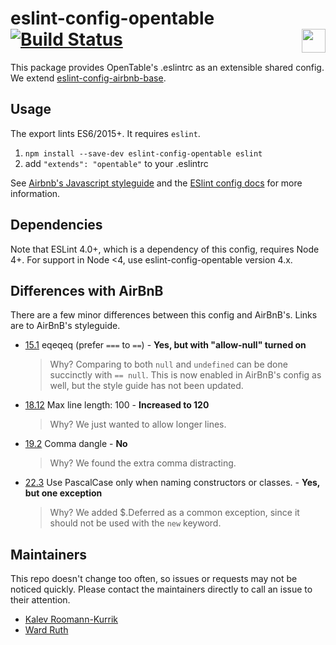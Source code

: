 # eslint-config-opentable [![Build Status](https://travis-ci.org/opentable/eslint-config-opentable.svg?branch=master)](https://travis-ci.org/opentable/eslint-config-opentable) <a href="https://github.com/opentable/booking-flow"><img src="https://cdn.rawgit.com/jrolfs/3170488f7c979e0c1e6858932dbca5e0/raw/5056da0cc598bc45191eae9a638aa05fe6796d4e/ot-logo-complete.svg" align="right" height="38em"></a>


This package provides OpenTable's .eslintrc as an extensible shared config. We extend [eslint-config-airbnb-base](https://www.npmjs.com/package/eslint-config-airbnb-base).

## Usage

The export lints ES6/2015+. It requires `eslint`.

1. `npm install --save-dev eslint-config-opentable eslint`
2. add `"extends": "opentable"` to your .eslintrc

See [Airbnb's Javascript styleguide](https://github.com/airbnb/javascript) and
the [ESlint config docs](http://eslint.org/docs/user-guide/configuring#extending-configuration-files)
for more information.

## Dependencies

Note that ESLint 4.0+, which is a dependency of this config, requires Node 4+.
For support in Node <4, use eslint-config-opentable version 4.x.

## Differences with AirBnB

There are a few minor differences between this config and AirBnB's. Links are to AirBnB's styleguide.

- [15.1](https://github.com/airbnb/javascript#comparison--eqeqeq) eqeqeq (prefer `===` to `==`) - **Yes, but with "allow-null" turned on**

  > Why? Comparing to both `null` and `undefined` can be done succinctly with `== null`.
  This is now enabled in AirBnB's config as well, but the style guide has not been updated.

- [18.12](https://github.com/airbnb/javascript#whitespace--max-len) Max line length: 100 - **Increased to 120**

  > Why? We just wanted to allow longer lines.

- [19.2](https://github.com/airbnb/javascript#commas--dangling) Comma dangle - **No**

  > Why? We found the extra comma distracting.

- [22.3](https://github.com/airbnb/javascript#naming--PascalCase) Use PascalCase only when naming constructors or classes. - **Yes, but one exception**

  > Why? We added $.Deferred as a common exception, since it should not be used with the `new` keyword.

## Maintainers

This repo doesn't change too often, so issues or requests may not be noticed quickly. Please contact the maintainers directly to call an issue to their attention.

- [Kalev Roomann-Kurrik](mailto:kroomannkurrik@opentable.com)
- [Ward Ruth](mailto:wruth@opentable.com)
